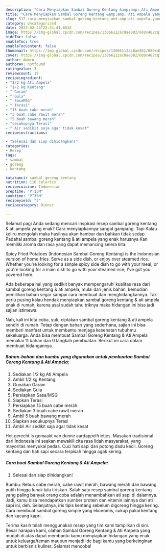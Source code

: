 ```yaml
---
description: "Cara Menyiapkan Sambal Goreng Kentang &amp;amp; Ati Ampela yang Enak"
title: "Cara Menyiapkan Sambal Goreng Kentang &amp;amp; Ati Ampela yang Enak"
slug: 517-cara-menyiapkan-sambal-goreng-kentang-and-amp-ati-ampela-yang-enak
category: Uncategorized
date: 2023-02-25T22:44:41.653Z
image: https://img-global.cpcdn.com/recipes/13066112ac0ae882/680x482cq70/sambal-goreng-kentang-ati-ampela-foto-resep-utama.jpg
hideToc: false
enableToc: true
enableTocContent: false
thumbnail: https://img-global.cpcdn.com/recipes/13066112ac0ae882/680x482cq70/sambal-goreng-kentang-ati-ampela-foto-resep-utama.jpg
cover: https://img-global.cpcdn.com/recipes/13066112ac0ae882/680x482cq70/sambal-goreng-kentang-ati-ampela-foto-resep-utama.jpg
author: Admin
authorAv: notfound
ratingvalue: 3
reviewcount: 19
recipeingredient:
- "1/2 kg Ati Ampela"
- "1/2 kg Kentang"
- " Garam"
- " Gula"
- " SasaMSG"
- " Terasi"
- "15 buah cabe merah"
- "3 buah cabe rawit merah"
- "5 buah bawang merah"
- "secukupnya Terasi"
- " Air sedikit saja agar tidak kesat"
recipeinstructions:

- "Selesai dan siap dihidangkan!"
categories:
- Resep
tags:
- sambal
- goreng
- kentang

katakunci: sambal goreng kentang 
nutrition: 116 calories
recipecuisine: Indonesian
preptime: "PT13M"
cooktime: "PT35M"
recipeyield: "3"
recipecategory: Dinner

---
```



Selamat pagi Anda sedang mencari inspirasi resep sambal goreng kentang &amp; ati ampela yang enak? Cara menyiapkannya sangat gampang. Tapi Kalau keliru mengolah maka hasilnya akan hambar dan bahkan tidak sedap. Padahal sambal goreng kentang &amp; ati ampela yang enak harusnya Kan memiliki aroma dan rasa yang dapat memancing selera kita.


Spicy Fried Potatoes (Indonesian Sambal Goreng Kentang) is the Indonesian version of home fries. Serve as a side dish, or enjoy over steamed rice. Whether you&#39;re looking for a simple spicy side dish to go with your meal, or you&#39;re looking for a main dish to go with your steamed rice, I&#39;ve got you covered here.

Ada beberapa hal yang sedikit banyak mempengaruhi kualitas rasa dari sambal goreng kentang &amp; ati ampela, mulai dari jenis bahan, kemudian pemilihan bahan segar sampai cara membuat dan menghidangkannya. Tak perlu pusing kalau hendak menyiapkan sambal goreng kentang &amp; ati ampela enak di rumah, karena asal sudah tahu triknya maka hidangan ini bisa jadi sajian istimewa.


Nah, kali ini kita coba, yuk, ciptakan sambal goreng kentang &amp; ati ampela sendiri di rumah. Tetap dengan bahan yang sederhana, sajian ini bisa memberi manfaat untuk membantu menjaga kesehatan tubuhmu sekeluarga. Anda bisa membuat Sambal Goreng Kentang &amp; Ati Ampela memakai 11 bahan dan 0 langkah pembuatan. Berikut ini cara dalam membuat hidangannya.

<!--inarticleads1-->

##### Bahan-bahan dan bumbu yang digunakan untuk pembuatan Sambal Goreng Kentang &amp; Ati Ampela:

1. Sediakan 1/2 kg Ati Ampela
1. Ambil 1/2 kg Kentang
1. Gunakan  Garam
1. Sediakan  Gula
1. Persiapkan  Sasa/MSG
1. Siapkan  Terasi
1. Persiapkan 15 buah cabe merah
1. Sediakan 3 buah cabe rawit merah
1. Ambil 5 buah bawang merah
1. Siapkan secukupnya Terasi
1. Ambil  Air sedikit saja agar tidak kesat


Het gerecht is gemaakt van dunne aardappelfrietjes. Masakan tradisional dari Indonesia ini seakan mewakili cita rasa lidah masyarakat, yang mayoritas menyukai pedas. Cuci hati sapi dan potong dadu kecil. Goreng kentang dan hati sapi secara terpisah hingga agak kering. 

<!--inarticleads2-->

##### Cara buat Sambal Goreng Kentang &amp; Ati Ampela:


1. Selesai dan siap dihidangkan!

Bumbu: Rebus cabe merah, cabe rawit merah, bawang merah dan bawang putih hingga lunak lalu tiriskan. Salah satu resep sambal goreng kentang yang paling banyak orang coba adalah menambahkan ati sapi di dalamnya. Jadi, kamu bisa mendapatkan sumber protein dan vitamin lainnya dari ati sapi ini, deh. Selanjutnya, iris tipis kentang sebelum digoreng hingga kering. Cara membuat sambal goreng simple yang ekonomis, cukup pakai kentang dan kacang kapri. 

Terima kasih telah menggunakan resep yang tim kami tampilkan di sini. Besar harapan kami, olahan Sambal Goreng Kentang &amp; Ati Ampela yang mudah di atas dapat membantu kamu menyiapkan hidangan yang enak untuk keluarga/teman maupun menjadi ide bagi kamu yang berkeinginan untuk berbisnis kuliner. Selamat mencoba!
